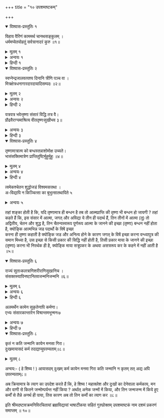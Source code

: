 +++
title = "१० उपशमाष्टकम्"

+++
<details open><summary>विश्वास-प्रस्तुतिः १</summary>

विहाय वैरिणं काममर्थ चानथसङ्कुलम् ।  
धर्ममप्येतयोहतुं सर्वत्रानादरं कुरु ॥१॥
</details>

<details><summary>मूलम् १</summary>

विहाय वैरिणं काममर्थ चानथसङ्कुलम् ।  
धर्ममप्येतयोहतुं सर्वत्रानादरं कुरु ॥१॥
</details>  
  
<details><summary>अन्वयः १</summary>

वैरिणम् कामम् अनर्थसङ्कुलम् अर्थम् च ( तथा ) एतयोः हेतुम् धर्मम् अपि विहाय सर्वत्र अनादरम् कुरु ॥ १॥
</details>

<details><summary>हिन्दी १</summary>

पूर्व में विषयों के बिना भी सन्तोषरूप से वैराग्य का वर्णन किया, अब विषयतृष्णा के त्याग का गुरु उपदेश करते है, हे शिष्य! ज्ञान का शत्रु जो काम तिस का त्याग कर और जिस के पैदा करने में, रक्षा करने में तथा खर्च करने में दुःख होता है ऐसे सर्वथा दुःखों से भरे हुए अर्थ कहिये धन का त्याग कर, तथा काम और अर्थ दोनों का हेतु जो धर्म तिस का भी त्याग कर और तद्नन्तर धर्म अर्थ कामरूप त्रिवर्ग के हेतु जो सकाम कर्म तिन के विषें आसक्ति का त्याग कर ॥१॥
</details>  
  
<details open><summary>विश्वास-प्रस्तुतिः २</summary>

स्वप्नेन्द्रजालवत्पश्य दिनानि त्रीणि पञ्च वा ।  
मित्रक्षेत्रधनागारदारदायादिसम्पदः ॥२॥
</details>

<details><summary>मूलम् २</summary>

स्वप्नेन्द्रजालवत्पश्य दिनानि त्रीणि पञ्च वा ।  
मित्रक्षेत्रधनागारदारदायादिसम्पदः ॥२॥
</details>  
  
<details><summary>अन्वयः २</summary>

( हे शिष्य ! ) त्रीणि पञ्च वा दिनानि (स्थायिन्यः) मित्रक्षेत्रधनागारदार मायादिसम्पदः स्वप्नेन्द्रजालवत् पश्य ॥ २ ॥
</details>

<details><summary>हिन्दी २</summary>

तहां शिष्य शङ्का करता है कि, स्त्री, पुत्रादि और अनेक प्रकार के सुख देनेवाले जो कर्म तिन का किस प्रकार त्याग हो सकता है तहां गुरु कहते हैं कि, हे शिष्य ! तीन अथवा पाञ्च दिन रहनेवाले मित्र, क्षेत्र, धन, स्थान, स्त्री और कुटुम्बी आदि सम्पत्तियों को स्वप्न और इन्द्रजाल की समान अनित्य जान ॥२॥
</details>  
  
यत्रयत्र भवेत्तृष्णा संसारं विद्धि तत्र वै।  
प्रौढवैराग्यमाश्रित्य वीततृष्णःसुखीभव ३॥  
  
<details><summary>अन्वयः ३</summary>

वै यत्र यत्र तृष्णा भवेत् तत्र संसारम् विद्धि (तस्मात्) प्रौढवैराग्यम् आश्रित्य वीततृष्णः ( सन् ) सुखी भव ॥ ३ ॥
</details>

<details><summary>हिन्दी ३</summary>

अब यह वर्णन करते हैं कि, सम्पूर्ण काम्यकर्मों में अनादर करना रूप वैराग्य ही मोक्षरूप पुरुषार्थ का कारण है, जहां २ विषयों के विषें तृष्णा होती है तहां ही संसार जान, क्योङ्कि, विषयों की तृष्णा ही कर्मों के द्वारा संसार का हेतु होती है, तिस कारण दृढ वैराग्य का अवलम्बन करके, अप्राप्त विषयों में इच्छारहित होकर आत्मज्ञान की निष्ठा कर के सुखी हो ॥३॥
</details>  
  
<details open><summary>विश्वास-प्रस्तुतिः ४</summary>

तृष्णामात्रात्म को बन्धस्तन्नाशोमोक्ष उच्यते।  
भासंसक्तिमात्रेण प्राप्तितुष्टिर्मुहुर्मुहुः ॥४॥
</details>

<details><summary>मूलम् ४</summary>

तृष्णामात्रात्म को बन्धस्तन्नाशोमोक्ष उच्यते।  
भासंसक्तिमात्रेण प्राप्तितुष्टिर्मुहुर्मुहुः ॥४॥
</details>  
  
<details><summary>अन्वयः ४</summary>

बन्धः तृष्णामात्रात्मकः तन्नाशः मोक्षः उच्यते, भवासंसक्तिमात्रेण मुहुर्मुहुः प्राप्तितुष्टिः ( स्यात् ) ॥ ४ ॥
</details>

<details><summary>हिन्दी ४</summary>

जाउपरोक्त विषयको ही अन्य रीतिसे कहते हैं, हे शिष्य! तृष्णामात्र ही बड़ा भारी बन्धन है और तिस तृष्णामात्र का त्याग ही मोक्ष कहाता है, क्योङ्कि संसार के विषें आसक्ति का त्याग कर के बारम्बार आत्मज्ञान से उत्पन्न हुआ सन्तोष ही मोक्ष कहाता है ॥ ४॥
</details>  
  
त्वमेकश्चेतन शुद्धोजडं विश्वमसत्तथा ।  
अ-विद्यापि न किञ्चित्सा का बुभुत्सातथापिते ५  
<details><summary>अन्वयः ५</summary>

त्वम् एकः चेतनः शुद्धः ( आसि) विश्वम् जडम् तथा असत् ( अस्ति ) अविद्या आपि किञ्चित् न, तथा ते सा बुभुत्सा अपि का ? ॥ ५॥
</details>  
  
तहां शङ्का होती है कि, यदि तृष्णामात्र ही बन्धन है तब तो आत्मप्राप्ति की तृष्णा भी बन्धन हो जायगी ? तहां कहते हैं कि, इस संसार में आत्मा, जगत् और अविद्या ये तीन ही पदार्थ हैं, तिन तीनों में आत्मा (तू) तो अद्वितीय, चेतन और शुद्ध है, तिन चैतन्यस्वरूप पूर्णरूप आत्मा के जानने की इच्छा (तृष्णा) बन्धन नहीं होता है, क्योङ्कि आत्मभिन्न जड पदार्थो के विषें इच्छा  
करना ही तृष्णा कहाती है क्योङ्कि जड और अनित्य होने के कारण जगत् के विषें इच्छा करना वन्ध्यापुत्र की समान मिथ्या है, उस इच्छा से किसी प्रकार की सिद्धि नहीं होती है, तिसी प्रकार माया के जानने की इच्छा (तृष्णा) करना भी निरर्थक ही है, क्योङ्कि माया सत्रूपकर के अथवा असत्ररूप कर के कहने में नहीं आती है ॥५॥  
  
<details open><summary>विश्वास-प्रस्तुतिः ६</summary>

राज्यं सुताःकलत्राणिशरीराणिसुखानिच ।  
संसक्तस्यापिनष्टानितवजन्मनिजन्मनि ॥६॥
</details>

<details><summary>मूलम् ६</summary>

राज्यं सुताःकलत्राणिशरीराणिसुखानिच ।  
संसक्तस्यापिनष्टानितवजन्मनिजन्मनि ॥६॥
</details>  
  
<details><summary>अन्वयः ६</summary>

संसक्तस्य अपि तव राज्यम् सुताः कलत्राणि शरीराणि सुखानि च जन्मनि जन्मनि नष्टानि ॥ ६॥
</details>

<details><summary>हिन्दी ६</summary>

अब संसार की जडता और अनित्यता को दिखाते हैं कि, हे शिष्य ! राज्य, पुत्र, स्त्री, शरीर और सुख इन के विषें तैन्ने अत्यन्त ही प्रीति की तब भी जन्मजन्म में नष्ट हो गये, इस कारण संसार अनित्य है ऐसा जानना चाहिये ॥६॥
</details>  
  
अलमर्थेन कामेन सुकृतेनापि कर्मणा।  
एभ्यः संसारकान्तारेन विश्रान्तमभून्मनः७  
<details><summary>अन्वयः ७</summary>

अर्थेन कामेन सुकृतेन कर्मणा अपि अलम्, (यतः) संसारकान्तारे एभ्यः मनः विश्रान्तम् न अभूत् ॥७॥
</details>

<details><summary>हिन्दी ७</summary>

अब धर्मअर्थकामरूप त्रिवर्ग की इच्छा का निषेध करते हैं, हे शिष्य! धन के विषे, काम के विषें और सकाम कर्मों के विषे भी कामना न कर के अपने आनन्दस्वरूप के विषें परिपूर्ण रहे, क्योङ्कि, संसाररूपी दुर्गममार्ग के विषें भ्रमता हुआ मन इन धर्म-अर्थ-काम से विश्राम को कदापि नहीं प्राप्त होयगा तो कदापि संसारबन्धन का नाश नहीं होयगा ॥७॥
</details>  
  
<details open><summary>विश्वास-प्रस्तुतिः ८</summary>

कृतं न कति जन्मानि कायेन मनसा गिरा।  
दुःखमायासदं कर्म तदद्याप्युपरम्यताम्॥८॥
</details>

<details><summary>मूलम् ८</summary>

कृतं न कति जन्मानि कायेन मनसा गिरा।  
दुःखमायासदं कर्म तदद्याप्युपरम्यताम्॥८॥
</details>  
  
अन्वय:- ( हे शिष्य ! ) आयासदम् दुःखम् कर्म कायेन मनमा गिरा कति जन्मानि न कृतम् तत् अद्य अपि उपरम्यताम्८॥  
  
अब क्रियामात्र के त्याग का उपदेश करते हैं कि, हे शिष्य ! महाक्लेश और दुःखों का देनेवाला कर्मकाय, मन और वाणी से कितने जन्मोम्पर्यन्त नहीं किया ? अर्थात् अनेक जन्मों में किया, और तिन जन्मजन्म में किये हुए कर्मों से तैन्ने अनर्थ ही पाया, तिस कारण अब तो तिन कर्मो का त्याग कर ॥८॥  
  
इति श्रीमदष्टावक्रमनिविरचितायां ब्रह्मविद्यायां भाषाटीकया सहितं गुरुप्रोक्तम् उपशमाष्टकं नाम दशमं प्रकरणं समाप्तम् ॥ १०॥  
  
